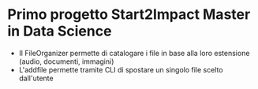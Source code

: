 # Primo progetto Start2Impact Master in Data Science

- Il FileOrganizer permette di catalogare i file in base alla loro estensione (audio, documenti, immagini)
- L'addfile permette tramite CLI di spostare un singolo file scelto dall'utente
